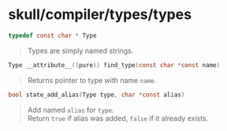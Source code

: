 # skull/compiler/types/types

```c
typedef const char * Type
```

> Types are simply named strings.

```c
Type __attribute__((pure)) find_type(const char *const name)
```

> Returns pointer to type with name `name`.

```c
bool state_add_alias(Type type, char *const alias)
```

> Add named `alias` for `type`.
> \
> Return `true` if alias was added, `false` if it already exists.

